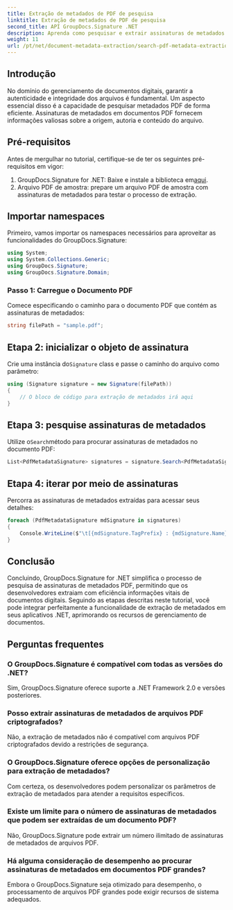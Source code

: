 ```yaml
---
title: Extração de metadados de PDF de pesquisa
linktitle: Extração de metadados de PDF de pesquisa
second_title: API GroupDocs.Signature .NET
description: Aprenda como pesquisar e extrair assinaturas de metadados de documentos PDF usando GroupDocs.Signature for .NET. Aumente seus recursos de gerenciamento de documentos.
weight: 11
url: /pt/net/document-metadata-extraction/search-pdf-metadata-extraction/
---
```

## Introdução
No domínio do gerenciamento de documentos digitais, garantir a autenticidade e integridade dos arquivos é fundamental. Um aspecto essencial disso é a capacidade de pesquisar metadados PDF de forma eficiente. Assinaturas de metadados em documentos PDF fornecem informações valiosas sobre a origem, autoria e conteúdo do arquivo.
## Pré-requisitos
Antes de mergulhar no tutorial, certifique-se de ter os seguintes pré-requisitos em vigor:
1.  GroupDocs.Signature for .NET: Baixe e instale a biblioteca em[aqui](https://releases.groupdocs.com/signature/net/).
2. Arquivo PDF de amostra: prepare um arquivo PDF de amostra com assinaturas de metadados para testar o processo de extração.

## Importar namespaces
Primeiro, vamos importar os namespaces necessários para aproveitar as funcionalidades do GroupDocs.Signature:
```csharp
using System;
using System.Collections.Generic;
using GroupDocs.Signature;
using GroupDocs.Signature.Domain;
```
### Passo 1: Carregue o Documento PDF
Comece especificando o caminho para o documento PDF que contém as assinaturas de metadados:
```csharp
string filePath = "sample.pdf";
```
## Etapa 2: inicializar o objeto de assinatura
 Crie uma instância do`Signature` class e passe o caminho do arquivo como parâmetro:
```csharp
using (Signature signature = new Signature(filePath))
{
    // O bloco de código para extração de metadados irá aqui
}
```
## Etapa 3: pesquise assinaturas de metadados
 Utilize o`Search`método para procurar assinaturas de metadados no documento PDF:
```csharp
List<PdfMetadataSignature> signatures = signature.Search<PdfMetadataSignature>(SignatureType.Metadata);
```
## Etapa 4: iterar por meio de assinaturas
Percorra as assinaturas de metadados extraídas para acessar seus detalhes:
```csharp
foreach (PdfMetadataSignature mdSignature in signatures)
{
    Console.WriteLine($"\t[{mdSignature.TagPrefix} : {mdSignature.Name}] = {mdSignature.Value} ({mdSignature.Type})");
}
```

## Conclusão
Concluindo, GroupDocs.Signature for .NET simplifica o processo de pesquisa de assinaturas de metadados PDF, permitindo que os desenvolvedores extraiam com eficiência informações vitais de documentos digitais. Seguindo as etapas descritas neste tutorial, você pode integrar perfeitamente a funcionalidade de extração de metadados em seus aplicativos .NET, aprimorando os recursos de gerenciamento de documentos.
## Perguntas frequentes
### O GroupDocs.Signature é compatível com todas as versões do .NET?
Sim, GroupDocs.Signature oferece suporte a .NET Framework 2.0 e versões posteriores.
### Posso extrair assinaturas de metadados de arquivos PDF criptografados?
Não, a extração de metadados não é compatível com arquivos PDF criptografados devido a restrições de segurança.
### O GroupDocs.Signature oferece opções de personalização para extração de metadados?
Com certeza, os desenvolvedores podem personalizar os parâmetros de extração de metadados para atender a requisitos específicos.
### Existe um limite para o número de assinaturas de metadados que podem ser extraídas de um documento PDF?
Não, GroupDocs.Signature pode extrair um número ilimitado de assinaturas de metadados de arquivos PDF.
### Há alguma consideração de desempenho ao procurar assinaturas de metadados em documentos PDF grandes?
Embora o GroupDocs.Signature seja otimizado para desempenho, o processamento de arquivos PDF grandes pode exigir recursos de sistema adequados.